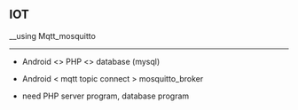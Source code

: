 ## IOT 
__using Mqtt_mosquitto

--------------------------------------
* Android <> PHP <>  database (mysql)

* Android < mqtt topic connect > mosquitto_broker

* need PHP server program, database program
